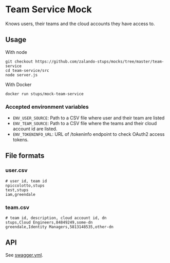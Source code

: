 # Team Service Mock

Knows users, their teams and the cloud accounts they have access to.

## Usage

With node

    git checkout https://github.com/zalando-stups/mocks/tree/master/team-service
    cd team-service/src
    node server.js

With Docker

    docker run stups/mock-team-service

### Accepted environment variables

* `ENV_USER_SOURCE`: Path to a CSV file where user and their team are listed
* `ENV_TEAM_SOURCE`: Path to a CSV file where the teams and their cloud account id are listed.
* `ENV_TOKENINFO_URL`: URL of /tokeninfo endpoint to check OAuth2 access tokens.

## File formats

### user.csv

    # user id, team id
    npiccolotto,stups
    test,stups
    iam,greendale

### team.csv

    # team id, description, cloud account id, dn
    stups,Cloud Engineers,84849249,some-dn
    greendale,Identity Managers,5813148535,other-dn

## API

See [swagger.yml](swagger.yml).